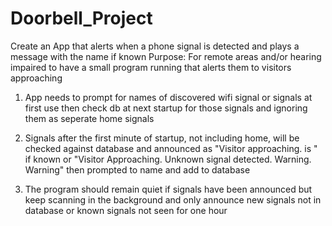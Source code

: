 # Doorbell_Project
Create an App that alerts when a phone signal is detected and plays a message with the name if known
Purpose: For remote areas and/or hearing impaired to have a small program running that alerts them to visitors approaching

1. App needs to prompt for names of discovered wifi signal or signals at first use then check db at next startup for those signals and ignoring them as seperate home signals

2. Signals after the first minute of startup, not including home, will be checked against database and announced as "Visitor approaching. <name> is <random welcome>" if known or "Visitor Approaching. Unknown signal detected. Warning. Warning" then prompted to name and add to database

3. The program should remain quiet if signals have been announced but keep scanning in the background and only announce new signals not in database or known signals not seen for one hour

